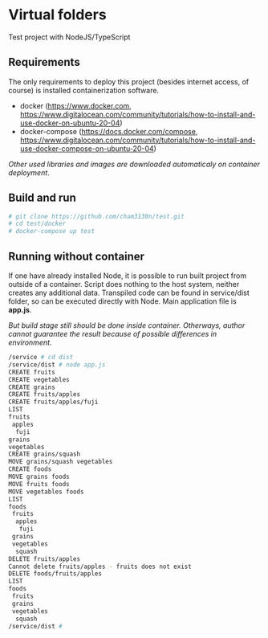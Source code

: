 # Virtual folders
Test project with NodeJS/TypeScript

## Requirements
The only requirements to deploy this project (besides internet access, of course) is installed containerization software.
- docker (https://www.docker.com, https://www.digitalocean.com/community/tutorials/how-to-install-and-use-docker-on-ubuntu-20-04)
- docker-compose (https://docs.docker.com/compose, https://www.digitalocean.com/community/tutorials/how-to-install-and-use-docker-compose-on-ubuntu-20-04)

_Other used libraries and images are downloaded automaticaly on container deployment_.

## Build and run
```bash
# git clone https://github.com/cham3130n/test.git
# cd test/docker
# docker-compose up test
```

## Running without container
If one have already installed Node, it is possible to run built project from outside of a container. Script does nothing to the host system, neither creates any additional data. Transpiled code can be found in service/dist folder, so can be executed directly with Node. Main application file is **app.js**.

_But build stage still should be done inside container. Otherways, author cannot guarantee the result because of possible differences in environment_.
```bash
/service # cd dist
/service/dist # node app.js
CREATE fruits
CREATE vegetables
CREATE grains
CREATE fruits/apples
CREATE fruits/apples/fuji
LIST
fruits
 apples
  fuji
grains
vegetables
CREATE grains/squash
MOVE grains/squash vegetables
CREATE foods
MOVE grains foods
MOVE fruits foods
MOVE vegetables foods
LIST
foods
 fruits
  apples
   fuji
 grains
 vegetables
  squash
DELETE fruits/apples
Cannot delete fruits/apples - fruits does not exist
DELETE foods/fruits/apples
LIST
foods
 fruits
 grains
 vegetables
  squash
/service/dist # 
```
